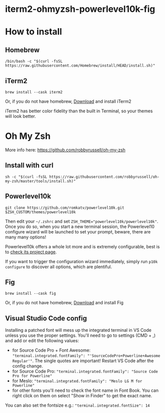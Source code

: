 # iterm2-ohmyzsh-powerlevel10k-fig

# How to install


## Homebrew

    /bin/bash -c "$(curl -fsSL https://raw.githubusercontent.com/Homebrew/install/HEAD/install.sh)"


## iTerm2

    brew install --cask iterm2

Or, if you do not have homebrew, [Download](http://www.iterm2.com/downloads.html) and install iTerm2

iTerm2 has better color fidelity than the built in Terminal, so your themes will look better.


# Oh My Zsh

More info here: https://github.com/robbyrussell/oh-my-zsh

## Install with curl

    sh -c "$(curl -fsSL https://raw.githubusercontent.com/robbyrussell/oh-my-zsh/master/tools/install.sh)"

## Powerlevel10k


    git clone https://github.com/romkatv/powerlevel10k.git $ZSH_CUSTOM/themes/powerlevel10k

Then edit your `~/.zshrc` and set `ZSH_THEME="powerlevel10k/powerlevel10k"`. Once you do so, when you start a new terminal session, the Powerlevel10 configure wizard will be launched to set your prompt, beware, there are many many options!

Powerlevel10k offers a whole lot more and is extremely configurable, best is to [check its project page](https://github.com/romkatv/powerlevel10k#extremely-customizable).

If you want to trigger the configuration wizard immediately, simply run `p10k configure` to discover all options, which are plentiful.

## Fig

    brew install --cask fig

Or, if you do not have homebrew, [Download](https://fig.io/) and install Fig



## Visual Studio Code config

Installing a patched font will mess up the integrated terminal in VS Code unless you use the proper settings. You'll need to go to settings (CMD + ,) and add or edit the following values:

- for Source Code Pro + Font Awesome: `"terminal.integrated.fontFamily": "'SourceCodePro+Powerline+Awesome Regular'"`. The single quotes are important! Restart VS Code after the config change.
- for Source Code Pro: `"terminal.integrated.fontFamily": "Source Code Pro for Powerline"`
- for Meslo: `"terminal.integrated.fontFamily": "Meslo LG M for Powerline"`
- for other fonts you'll need to check the font name in Font Book. You can right click on them on select "Show in Finder" to get the exact name.

You can also set the fontsize e.g.: `"terminal.integrated.fontSize": 14`